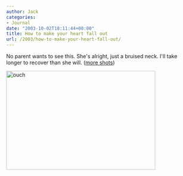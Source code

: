 ```yaml
---
author: Jack
categories:
- Journal
date: "2003-10-02T18:11:44+00:00"
title: How to make your heart fall out
url: /2003/how-to-make-your-heart-fall-out/
---
```


No parent wants to see this. She's alright, just a bruised neck. I'll take longer to recover than she will. ([more shots][1])

<img src="/images/blog/jess-hurt.jpg" width="400" height="266" alt="ouch" border="0" />

 [1]: https://www.jackbaty.com/gallery/jess